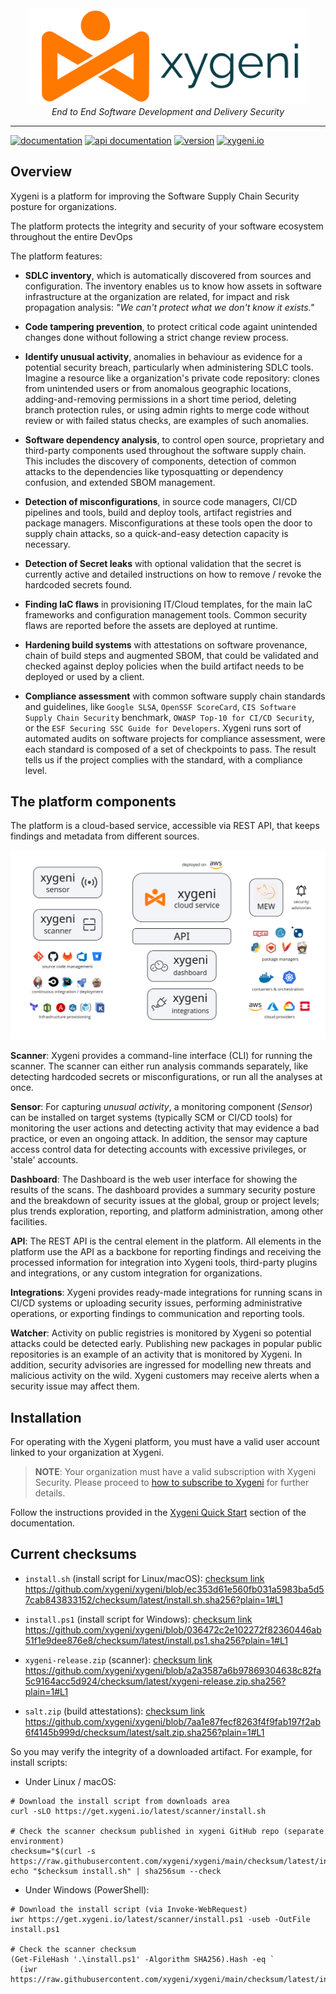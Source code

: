
<div align="center">
  <img src="img/xygeni.logo.text.png" alt="xygeni logo" width="450"></img><br/>
  <i>End to End Software Development and Delivery Security</i>
</div>

---

[![documentation](https://img.shields.io/badge/documentation-blue.svg)](https://docs.xygeni.io/) 
[![api documentation](https://img.shields.io/badge/api-reference-blue.svg)](https://api.xygeni.io/swagger-ui.html) 
[![version](https://img.shields.io/badge/version-3.2-blue.svg)]() 
[![xygeni.io](https://img.shields.io/badge/website-blue.svg)](https://xygeni.io/)

## Overview

Xygeni is a platform for improving the Software Supply Chain Security posture for organizations.

The platform protects the integrity and security of your software ecosystem throughout the entire DevOps

The platform features:

- **SDLC inventory**, which is automatically discovered from sources and configuration. The inventory enables us to know how assets in software infrastructure at the organization are related, for impact and risk propagation analysis: _"We can't protect what we don't know it exists."_

- **Code tampering prevention**, to protect critical code againt unintended changes done without following a strict change review process. 

- **Identify unusual activity**, anomalies in behaviour as evidence for a potential security breach, particularly when administering SDLC tools. Imagine a resource like a organization's private code repository: clones from unintended users or from anomalous geographic locations, adding-and-removing permissions in a short time period, deleting branch protection rules, or using admin rights to merge code without review or with failed status checks, are examples of such anomalies.

- **Software dependency analysis**, to control open source, proprietary and third-party components used throughout the software supply chain. This includes the discovery of components, detection of common attacks to the dependencies like typosquatting or dependency confusion, and extended SBOM management.

- **Detection of misconfigurations**, in source code managers, CI/CD pipelines and tools, build and deploy tools, artifact registries and package managers. Misconfigurations at these tools open the door to supply chain attacks, so a quick-and-easy detection capacity is necessary.   

- **Detection of Secret leaks** with optional validation that the secret is currently active and detailed instructions on how to remove / revoke the hardcoded secrets found.

- **Finding IaC flaws** in provisioning IT/Cloud templates, for the main IaC frameworks and configuration management tools. Common security flaws are reported before the assets are deployed at runtime.

- **Hardening build systems** with attestations on software provenance, chain of build steps and augmented SBOM, that could be validated and checked against deploy policies when the build artifact needs to be deployed or used by a client.

- **Compliance assessment** with common software supply chain standards and guidelines, like `Google SLSA`, `OpenSSF ScoreCard`, `CIS Software Supply Chain Security` benchmark, `OWASP Top-10 for CI/CD Security`, or the `ESF Securing SSC Guide for Developers`. Xygeni runs sort of automated audits on software projects for compliance assessment, were each standard is composed of a set of checkpoints to pass. The result tells us if the project complies with the standard, with a compliance level.

## The platform components

The platform is a cloud-based service, accessible via REST API, that keeps findings and metadata from different sources.

![Platform components](img/platform.png)

**Scanner**: Xygeni provides a command-line interface (CLI) for running the scanner. The scanner can either run analysis commands separately, like detecting hardcoded secrets or misconfigurations, or run all the analyses at once.

**Sensor**: For capturing _unusual activity_, a monitoring component (_Sensor_) can be installed on target systems (typically SCM or CI/CD tools) for monitoring the user actions and detecting activity that may evidence a bad practice, or even an ongoing attack. In addition, the sensor may capture access control data for detecting accounts with excessive privileges, or 'stale' accounts.

**Dashboard**: The Dashboard is the web user interface for showing the results of the scans. The dashboard provides a summary security posture and the breakdown of security issues at the global, group or project levels; plus trends exploration, reporting, and platform administration, among other facilities.

**API**: The REST API is the central element in the platform. All elements in the platform use the API as a backbone for reporting findings and receiving the processed information for integration into Xygeni tools, third-party plugins and integrations, or any custom integration for organizations.

**Integrations**: Xygeni provides ready-made integrations for running scans in CI/CD systems or uploading security issues, performing administrative operations, or exporting findings to communication and reporting tools.

**Watcher**: Activity on public registries is monitored by Xygeni so potential attacks could be detected early. Publishing new packages in popular public repositories is an example of an activity that is monitored by Xygeni. In addition, security advisories are ingressed for modelling new threats and malicious activity on the wild. Xygeni customers may receive alerts when a security issue may affect them.

## Installation

For operating with the Xygeni platform, you must have a valid user account linked to your organization at Xygeni.

> **NOTE**: Your organization must have a valid subscription with Xygeni Security. Please proceed to [how to subscribe to Xygeni](https://xygeni.io/book-a-demo) for further details.

Follow the instructions provided in the [Xygeni Quick Start](https://docs.xygeni.io/xydocs/introduction/quick_start.html) section of the documentation.

## Current checksums

* `install.sh` (install script for Linux/macOS): [checksum link](https://raw.githubusercontent.com/xygeni/xygeni/main/checksum/latest/install.sh.sha256)
https://github.com/xygeni/xygeni/blob/ec353d61e560fb031a5983ba5d57cab843833152/checksum/latest/install.sh.sha256?plain=1#L1

* `install.ps1` (install script for Windows): [checksum link](https://raw.githubusercontent.com/xygeni/xygeni/main/checksum/latest/install.ps1.sha256)
https://github.com/xygeni/xygeni/blob/036472c2e102272f82360446ab51f1e9dee876e8/checksum/latest/install.ps1.sha256?plain=1#L1

* `xygeni-release.zip` (scanner): [checksum link](https://raw.githubusercontent.com/xygeni/xygeni/main/checksum/latest/xygeni-release.zip.sha256)
https://github.com/xygeni/xygeni/blob/a2a3587a6b97869304638c82fa5c9164acc5d924/checksum/latest/xygeni-release.zip.sha256?plain=1#L1

* `salt.zip` (build attestations): [checksum link](https://raw.githubusercontent.com/xygeni/xygeni/main/checksum/latest/salt.zip.sha256)
https://github.com/xygeni/xygeni/blob/7aa1e87fecf8263f4f9fab197f2ab6f4145b999d/checksum/latest/salt.zip.sha256?plain=1#L1

So you may verify the integrity of a downloaded artifact. For example, for install scripts:

* Under Linux / macOS:
```
# Download the install script from downloads area
curl -sLO https://get.xygeni.io/latest/scanner/install.sh

# Check the scanner checksum published in xygeni GitHub repo (separate environment)
checksum="$(curl -s https://raw.githubusercontent.com/xygeni/xygeni/main/checksum/latest/install.sh.sha256)"
echo "$checksum install.sh" | sha256sum --check
```

* Under Windows (PowerShell):
```
# Download the install script (via Invoke-WebRequest)
iwr https://get.xygeni.io/latest/scanner/install.ps1 -useb -OutFile install.ps1

# Check the scanner checksum
(Get-FileHash '.\install.ps1' -Algorithm SHA256).Hash -eq `
  (iwr https://raw.githubusercontent.com/xygeni/xygeni/main/checksum/latest/install.ps1.sha256)
```

